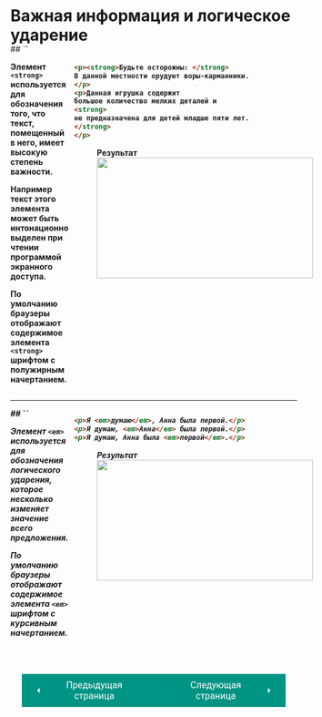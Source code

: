# Важная информация и логическое ударение

<div style="display:flex;" markdown>
<div style="flex:1;margin-top:-20px;" markdown>
## `<strong>`

Элемент `<strong>` используется для обозначения того, что текст, помещенный в него, имеет высокую степень важности. 

Например текст этого элемента может быть интонационно выделен при чтении программой экранного доступа. 

По умолчанию браузеры отображают содержимое элемента `<strong>` шрифтом с полужирным начертанием.

</div>
<div style="flex:1;margin-left:10px" markdown>

``` html title="Код"
<p><strong>Будьте осторожны: </strong>
В данной местности орудуют воры-карманники.
</p>
<p>Данная игрушка содержит
большое количество мелких деталей и 
<strong>
не предназначена для детей младше пяти лет.
</strong>
</p>
```
<figure><figcaption>Результат</figcaption><img width="380" height="212" src="/html-css-manual/assets/images/strongex.png"></figure></div></div>
<hr>
<div style="display:flex;" markdown>
<div style="flex:1;" markdown>
## `<em>`

Элемент `<em>` используется для обозначения логического ударения, которое несколько изменяет значение всего предложения.

По умолчанию браузеры отображают содержимое элемента `<em>` шрифтом с курсивным начертанием.

</div>
<div style="flex:1;margin-left:10px;margin-top:10px;" markdown>

``` html title="Код"
<p>Я <em>думаю</em>, Анна была первой.</p>
<p>Я думаю, <em>Анна</em> была первой.</p>
<p>Я думаю, Анна была <em>первой</em>.</p>
```
<figure><figcaption>Результат</figcaption><img width="380" height="212" src="/html-css-manual/assets/images/emex.png"></figure></div></div>

<div style="display: flex; justify-content: space-between; padding: 20px; margin-top:30px;"><button class="custom-button" style="background-color: rgb(0, 148, 133); color: white; font-family: 'Roboto', sans-serif; border: none; cursor: pointer; padding: 10px 20px; font-size: 16px; display: flex; align-items: center;" onclick="window.location.href='/html-css-manual/html/text/supsub'"><svg xmlns="http://www.w3.org/2000/svg" viewBox="0 0 24 24" style="fill: white; width: 20px; height: 20px;"><path d="M15 18l-6-6 6-6" /></svg><span style="margin: 0 10px;">Предыдущая страница</span></button><button class="custom-button" style="background-color: rgb(0, 148, 133); color: white; font-family: 'Roboto', sans-serif; border: none; cursor: pointer; padding: 10px 20px; font-size: 16px; display: flex; align-items: center;" onclick="window.location.href='/html-css-manual/html/text/bqq'"><span style="margin: 0 10px;">Следующая страница</span><svg xmlns="http://www.w3.org/2000/svg" viewBox="0 0 24 24" style="fill: white; width: 20px; height: 20px;"><path d="M9 18l6-6-6-6" /></svg></button></div>
